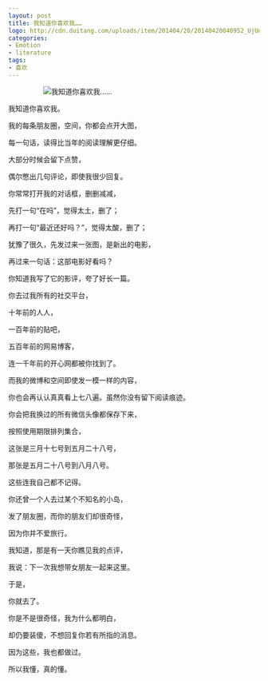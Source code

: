 ```yaml
---
layout: post
title: 我知道你喜欢我……
logo: http://cdn.duitang.com/uploads/item/201404/20/20140420040952_UjUdf.jpeg
categories:
- Emotion
- literature
tags:
- 喜欢
---
```




　　　　　![我知道你喜欢我……](http://img5.duitang.com/uploads/item/201404/20/20140420040550_h4BXZ.jpeg)







我知道你喜欢我。  



我的每条朋友圈，空间，你都会点开大图，  

每一句话，读得比当年的阅读理解更仔细。  

大部分时候会留下点赞，  

偶尔憋出几句评论，即使我很少回复。  



你常常打开我的对话框，删删减减，  

先打一句“在吗”，觉得太土，删了；  

再打一句“最近还好吗？”，觉得太酸，删了；  

犹豫了很久，先发过来一张图，是新出的电影，  

再过来一句话：这部电影好看吗？  

你知道我写了它的影评，夸了好长一篇。  



你去过我所有的社交平台，  

十年前的人人，  

一百年前的贴吧，  

五百年前的网易博客，  

连一千年前的开心网都被你找到了。  

而我的微博和空间即使发一模一样的内容，  

你也会再认认真真看上七八遍。虽然你没有留下阅读痕迹。  
  



你会把我换过的所有微信头像都保存下来，  

按照使用期限排列集合，  

这张是三月十七号到五月二十八号，  

那张是五月二十八号到八月八号。  

这些连我自己都不记得。  



你还曾一个人去过某个不知名的小岛，  

发了朋友圈，而你的朋友们却很奇怪，  

因为你并不爱旅行。  

我知道，那是有一天你瞧见我的点评，  

我说：下一次我想带女朋友一起来这里。  

于是，  

你就去了。  




你是不是很奇怪，我为什么都明白，  

却仍要装傻，不想回复你若有所指的消息。  



因为这些，我也都做过。  



所以我懂，真的懂。  
